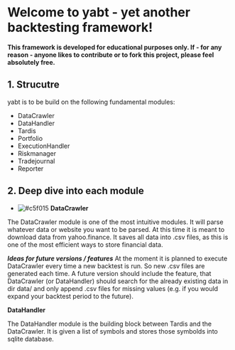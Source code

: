 # Welcome to **yabt** - yet another backtesting framework!

**This framework is developed for educational purposes only. If - for any reason - anyone likes to contribute or to fork this project, please feel absolutely free.**

## 1. Strucutre
yabt is to be build on the following fundamental modules:
* DataCrawler
* DataHandler
* Tardis
* Portfolio
* ExecutionHandler
* Riskmanager
* Tradejournal
* Reporter

## 2. Deep dive into each module
- ![#c5f015](https://via.placeholder.com/15/c5f015/000000?text=+) **DataCrawler**

The DataCrawler module is one of the most intuitive modules. It will parse whatever data or website you want to be parsed. At this time it is meant to download data from yahoo.finance.
It saves all data into .csv files, as this is one of the most efficient ways to store financial data.

***Ideas for future versions / features***
At the moment it is planned to execute DataCrawler every time a new backtest is run. So new .csv files are generated each time. A future version should include the feature, that DataCrawler (or DataHandler) should search for the already existing data in dir data/ and only append .csv files for missing values (e.g. if you would expand your backtest period to the future).



**DataHandler**

The DataHandler module is the building block between Tardis and the DataCrawler. It is given a list of symbols and stores those symbolds into sqlite database.
